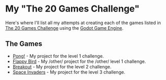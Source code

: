 # My "The 20 Games Challenge"

Here's where I'll list all my attempts at creating each of the games listed in [The 20 Games Challenge](https://20_games_challenge.gitlab.io/) using the [Godot Game Engine](https://godotengine.org/).

## The Games

* [Pong!](https://github.com/ceafin/20GC_Challenge01_Pong/) - My project for the level 1 challenge.
* [Flappy Bird](https://github.com/ceafin/20GC_Challenge01_FlappyBird/) - My /other/ project for the /other/ level 1 challenge.
* [Breakout](https://github.com/ceafin/20GC_Challenge02_Breakout/) - My project for the level 2 challenge.
* [Space Invaders](https://github.com/ceafin/20GC_Challenge03_SpaceInvaders) - My project for the level 3 challenge.
